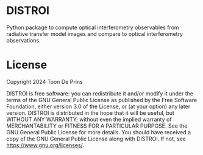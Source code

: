 # DISTROI

Python package to compute optical interferometry observables from radiative transfer model images and compare to optical
interferometry observations.

# License
Copyright 2024 Toon De Prins

DISTROI is free software: you can redistribute it and/or modify
it under the terms of the GNU General Public License as published by
the Free Software Foundation, either version 3.0 of the License, or
(at your option) any later version. DISTROI is distributed in the hope that it will be useful,
but WITHOUT ANY WARRANTY; without even the implied warranty of
MERCHANTABILITY or FITNESS FOR A PARTICULAR PURPOSE. See the
GNU General Public License for more details. You should have received a copy of the GNU General Public License
along with DISTROI. If not, see <https://www.gnu.org/licenses/>.
